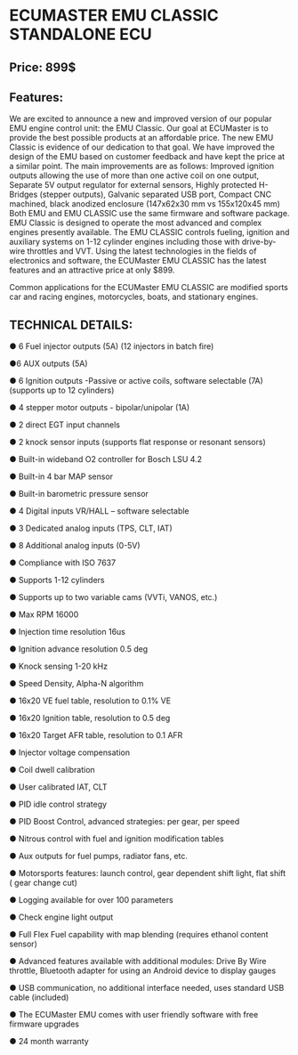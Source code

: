# ECUMASTER EMU CLASSIC STANDALONE ECU
## Price: 899$
## Features: 
We are excited to announce a new and improved version of our popular EMU engine control unit: the EMU Classic. Our goal at ECUMaster is to provide the best possible products at an affordable price. The new EMU Classic is evidence of our dedication to that goal. We have improved the design of the EMU based on customer feedback and have kept the price at a similar point. The main improvements are as follows: Improved ignition outputs allowing the use of more than one active coil on one output, Separate 5V output regulator for external sensors, Highly protected H-Bridges (stepper outputs), Galvanic separated USB port, Compact CNC machined, black anodized enclosure (147x62x30 mm vs 155x120x45 mm) Both EMU and EMU CLASSIC use the same firmware and software package. EMU Classic is designed to operate the most advanced and complex engines presently available. The EMU CLASSIC controls fueling, ignition and auxiliary systems on 1-12 cylinder engines including those with drive-by-wire throttles and VVT. Using the latest technologies in the fields of electronics and software, the ECUMaster EMU CLASSIC has the latest features and an attractive price at only $899.

Common applications for the ECUMaster EMU CLASSIC are modified sports car and racing engines, motorcycles, boats, and stationary engines.
## TECHNICAL DETAILS:

● 6 Fuel injector outputs (5A) (12 injectors in batch fire)

●6 AUX outputs (5A)

● 6 Ignition outputs -Passive or active coils, software selectable (7A) (supports up to 12 cylinders)

● 4 stepper motor outputs - bipolar/unipolar (1A)

● 2 direct EGT input channels

● 2 knock sensor inputs (supports flat response or resonant sensors)

● Built-in wideband O2 controller for Bosch LSU 4.2

● Built-in 4 bar MAP sensor

● Built-in barometric pressure sensor

● 4 Digital inputs VR/HALL – software selectable

● 3 Dedicated analog inputs (TPS, CLT, IAT)

● 8 Additional analog inputs (0-5V)

● Compliance with ISO 7637

● Supports 1-12 cylinders

● Supports up to two variable cams (VVTi, VANOS, etc.)

● Max RPM 16000

● Injection time resolution 16us

● Ignition advance resolution 0.5 deg

● Knock sensing 1-20 kHz

● Speed Density, Alpha-N algorithm

● 16x20 VE fuel table, resolution to 0.1% VE

● 16x20 Ignition table, resolution to 0.5 deg

● 16x20 Target AFR table, resolution to 0.1 AFR

● Injector voltage compensation

● Coil dwell calibration

● User calibrated IAT, CLT

● PID idle control strategy

● PID Boost Control, advanced strategies: per gear, per speed

● Nitrous control with fuel and ignition modification tables

● Aux outputs for fuel pumps, radiator fans, etc.

● Motorsports features: launch control, gear dependent shift light,  flat shift ( gear change cut)

● Logging available for over 100 parameters

● Check engine light output

● Full Flex Fuel capability with map blending (requires ethanol content sensor)

● Advanced features available with additional modules: Drive By Wire throttle, Bluetooth adapter for using an Android device to display gauges

● USB communication, no additional interface needed, uses standard USB cable (included)

● The ECUMaster EMU comes with user friendly software with free firmware upgrades

● 24 month warranty
